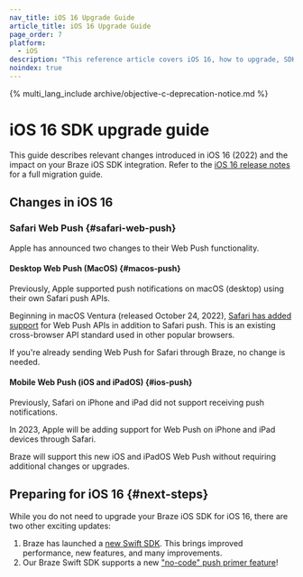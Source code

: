 ```yaml
---
nav_title: iOS 16 Upgrade Guide
article_title: iOS 16 Upgrade Guide
page_order: 7
platform: 
  - iOS
description: "This reference article covers iOS 16, how to upgrade, SDK updates, and more."
noindex: true
---
```


{% multi_lang_include archive/objective-c-deprecation-notice.md %}

# iOS 16 SDK upgrade guide

This guide describes relevant changes introduced in iOS 16 (2022) and the impact on your Braze iOS SDK integration. Refer to the [iOS 16 release notes][2] for a full migration guide.

## Changes in iOS 16

### Safari Web Push {#safari-web-push}

Apple has announced two changes to their Web Push functionality.

#### Desktop Web Push (MacOS) {#macos-push}

Previously, Apple supported push notifications on macOS (desktop) using their own Safari push APIs.

Beginning in macOS Ventura (released October 24, 2022), [Safari has added support](https://webkit.org/blog/12824/news-from-wwdc-webkit-features-in-safari-16-beta/#web-push-for-macos) for Web Push APIs in addition to Safari push. This is an existing cross-browser API standard used in other popular browsers.

If you're already sending Web Push for Safari through Braze, no change is needed.

#### Mobile Web Push (iOS and iPadOS) {#ios-push}

Previously, Safari on iPhone and iPad did not support receiving push notifications.

In 2023, Apple will be adding support for Web Push on iPhone and iPad devices through Safari.

Braze will support this new iOS and iPadOS Web Push without requiring additional changes or upgrades.

## Preparing for iOS 16 {#next-steps}

While you do not need to upgrade your Braze iOS SDK for iOS 16, there are two other exciting updates:

1. Braze has launched a [new Swift SDK][3]. This brings improved performance, new features, and many improvements.
2. Our Braze Swift SDK supports a new ["no-code" push primer feature][7]!

[1]: https://github.com/Appboy/appboy-ios-sdk/blob/master/CHANGELOG.md
[3]: https://github.com/braze-inc/braze-swift-sdk
[2]: https://developer.apple.com/documentation/ios-ipados-release-notes/ios-ipados-16-release-notes
[7]: {{site.baseurl}}/user_guide/message_building_by_channel/push/push_primer_messages/
